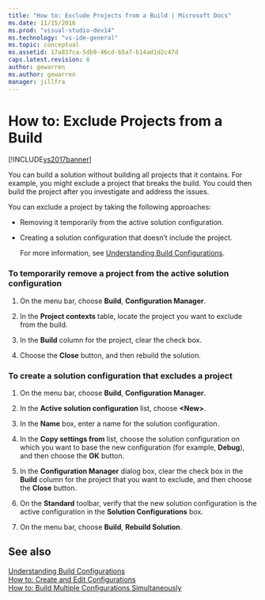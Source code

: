 ```yaml
---
title: "How to: Exclude Projects from a Build | Microsoft Docs"
ms.date: 11/15/2016
ms.prod: "visual-studio-dev14"
ms.technology: "vs-ide-general"
ms.topic: conceptual
ms.assetid: 17a837ca-5db9-46cd-b5a7-b14ad1d2c47d
caps.latest.revision: 8
author: gewarren
ms.author: gewarren
manager: jillfra
---
```

# How to: Exclude Projects from a Build
[!INCLUDE[vs2017banner](../includes/vs2017banner.md)]

You can build a solution without building all projects that it contains. For example, you might exclude a project that breaks the build. You could then build the project after you investigate and address the issues.  
  
 You can exclude a project by taking the following approaches:  
  
- Removing it temporarily from the active solution configuration.  
  
- Creating a solution configuration that doesn’t  include the project.  
  
  For more information, see [Understanding Build Configurations](../ide/understanding-build-configurations.md).  
  
### To temporarily remove a project from the active solution configuration  
  
1. On the menu bar, choose **Build**, **Configuration Manager**.  
  
2. In the **Project contexts** table, locate the project you want to exclude from the build.  
  
3. In the **Build** column for the project, clear the check box.  
  
4. Choose the **Close** button, and then rebuild the solution.  
  
### To create a solution configuration that excludes a project  
  
1. On the menu bar, choose **Build**, **Configuration Manager**.  
  
2. In the **Active solution configuration** list, choose **\<New>**.  
  
3. In the **Name** box, enter a name for the solution configuration.  
  
4. In the **Copy settings from** list, choose the solution configuration on which you want to base the new configuration (for example, **Debug**), and then choose the **OK** button.  
  
5. In the **Configuration Manager** dialog box, clear the check box in the **Build** column for the project that you want to exclude, and then choose the **Close** button.  
  
6. On the **Standard** toolbar, verify that the new solution configuration is the active configuration in the **Solution Configurations** box.  
  
7. On the menu bar, choose **Build**, **Rebuild Solution**.  
  
## See also  
 [Understanding Build Configurations](../ide/understanding-build-configurations.md)   
 [How to: Create and Edit Configurations](../ide/how-to-create-and-edit-configurations.md)   
 [How to: Build Multiple Configurations Simultaneously](../ide/how-to-build-multiple-configurations-simultaneously.md)
